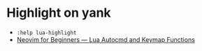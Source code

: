 # Highlight on yank

- `:help lua-highlight`
- [Neovim for Beginners — Lua Autocmd and Keymap Functions](https://alpha2phi.medium.com/neovim-for-beginners-lua-autocmd-and-keymap-functions-3bdfe0bebe42#fa3b)
